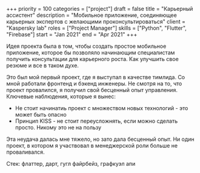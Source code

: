 +++ 
priority    = 100
categories  = ["project"]
draft       = false
title       = "Карьерный ассистент"
description = "Мобильное приложение, соединяющее карьерных экспертов с желающими проконсультироваться"
client      = "Kaspersky lab"
roles       = ["Project Manager"]
skills      = ["Python", "Flutter", "Firebase"]
start       = "Jan 2021"
end         = "Apr 2021"
+++

Идея проекта была в том, чтобы создать простое мобильное приложение, которое бы позволяло начинающим специалистам получить консультации для карьерного роста. Как улучшить свое резюме и все в таком духе.

Это был мой первый проект, где я выступал в качестве тимлида. Со мной работали фронтенд и бэкенд инженеры. Не смотря на то, что проект провалился, я получил свой бесценный опыт управления. Ключевые наблюдения, которые я вынес:
- Не стоит начинатиь проект с множеством новых технологий - это может быть опасно
- Принцип KISS - не стоит переусложнять, если можно сделать просто. Никому это не на пользу

Эта неудача далась мне тяжело, но зато дала бесценный опыт. Ни один проект, в котором я участвовал в менеджерской роли больше не проваливался. 

Стек: флаттер, дарт, гугл файрбейз, графкуэл апи